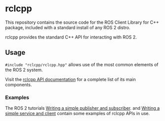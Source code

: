 # rclcpp

This repository contains the source code for the ROS Client Library for C++ package, included with a standard install of any ROS 2 distro.

rclcpp provides the standard C++ API for interacting with ROS 2.

## Usage

`#include "rclcpp/rclcpp.hpp"` allows use of the most common elements of the ROS 2 system.

Visit the [rclcpp API documentation](http://docs.ros2.org/foxy/api/rclcpp/) for a complete list of its main components.

### Examples

The ROS 2 tutorials [Writing a simple publisher and subscriber](https://docs.ros.org/en/foxy/Tutorials/Writing-A-Simple-Cpp-Publisher-And-Subscriber.html).
and [Writing a simple service and client](https://docs.ros.org/en/foxy/Tutorials/Writing-A-Simple-Cpp-Service-And-Client.html)
contain some examples of rclcpp APIs in use.
